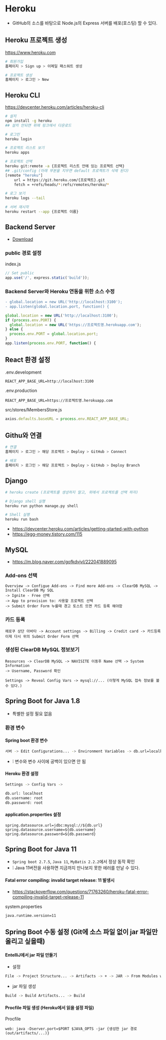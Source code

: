 # Heroku
* GitHub의 소스를 바탕으로 Node.js의 Express 서버를 배포(호스팅) 할 수 있다.

## Heroku 프로젝트 생성
https://www.heroku.com

```sh
# 회원가입
홈페이지 > Sign up > 이메일 패스워트 생성

# 프로젝트 생성
홈페이지 > 로그인 > New
```

## Heroku CLI
https://devcenter.heroku.com/articles/heroku-cli

```sh
# 설치
npm install -g heroku
## 설치 안되면 위에 링크에서 다운로드

# 로그인
heroku login

# 프로젝트 리스트 보기
heroku apps

# 프로젝트 선택
heroku git:remote -a {프로젝트 리스트 안에 있는 프로젝트 선택}
## .git/config (아래 부분을 지우면 default 프로젝트가 삭제 된다)
[remote "heroku"]
	url = https://git.heroku.com/{프로젝트}.git
	fetch = +refs/heads/*:refs/remotes/heroku/*

# 로그 보기
heroku logs --tail

# 서버 재시작
heroku restart --app {프로젝트 이름}
```

## Backend Server
* [Download](https://github.com/ovdncids/vue-curriculum/raw/master/download/express-server.zip)

### public 경로 설정
index.js
```js
// Set public
app.use('/', express.static('build'));
```

### Backend Server와 Heroku 연동을 위한 소스 수정
```diff
- global.location = new URL('http://localhost:3100');
- app.listen(global.location.port, function() {
```
```js
global.location = new URL('http://localhost:3100');
if (process.env.PORT) {
  global.location = new URL('https://프로젝트명.herokuapp.com');
} else {
  process.env.PORT = global.location.port;
}
app.listen(process.env.PORT, function() {
```

## React 환경 설정
.env.development
```env
REACT_APP_BASE_URL=http://localhost:3100
```

.env.production
```env
REACT_APP_BASE_URL=https://프로젝트명.herokuapp.com
```

src/stores/MembersStore.js
```js
axios.defaults.baseURL = process.env.REACT_APP_BASE_URL;
```

## Githu와 연결
```sh
# 연결
홈페이지 > 로그인 > 해당 프로젝트 > Deploy > GitHub > Connect

# 배포
홈페이지 > 로그인 > 해당 프로젝트 > Deploy > GitHub > Deploy Branch
```

## Django
```sh
# heroku create (프로젝트를 생성하지 말고, 위에서 프로젝트를 선택 하자)

# Django shell 실행
heroku run python manage.py shell

# Shell 실행
heroku run bash
```
* https://devcenter.heroku.com/articles/getting-started-with-python
* https://egg-money.tistory.com/115

## MySQL
* https://m.blog.naver.com/gofkdvjvl/222041889095

### Add-ons 선택
```
Overview -> Configue Add-ons -> Find more Add-ons -> ClearDB MySQL -> Install ClearDB My SQL
-> Ignite - Free 선택
-> App to provision to: 사용할 프로젝트 선택
-> Submit Order Form 누를때 경고 토스트 뜨면 카드 등록 해야함
```

### 카드 등록
```
헤로쿠 상단 아바타 -> Account settings -> Billing -> Credit card -> 카드등록
이제 다시 위의 Submit Order Form 선택
```

### 생성된 ClearDB MySQL 정보보기
```
Resources -> ClearDB MySQL -> NAVISITE 이동후 Name 선택 -> System Information
-> Username, Password 확인

Settings -> Reveal Config Vars -> mysql://... (이렇게 MySQL 접속 정보를 볼 수 있다.)
```

## Spring Boot for Java 1.8
* 특별한 설정 필요 없음

### 환경 변수
#### Spring boot 환경 변수
```sh
서버 -> Edit Configurations... -> Environment Variables -> db.url=localhost;db.username=root;db.password=root
```
* ❕ 변수와 변수 사이에 공백이 있으면 안 됨

#### Heroku 환경 설정
```sh
Settings -> Config Vars ->

db.url: localhost
db.username: root
db.password: root
```

#### application.properties 설정
```properties
spring.datasource.url=jdbc:mysql://${db.url}
spring.datasource.username=${db.username}
spring.datasource.password=${db.password}
```

## Spring Boot for Java 11
* `Spring boot 2.7.5`, `Java 11`, `MyBatis 2.2.2`에서 정상 동작 확인
* ❕ Java 11버전을 사용하면 지금까지 만나보지 못한 에러를 만날 수 있다.

#### Fatal error compiling: invalid target release: 11 발생시
* https://stackoverflow.com/questions/71763260/heroku-fatal-error-compiling-invalid-target-release-11

system.properties
```properties
java.runtime.version=11
```

## Spring Boot 수동 설정 (Git에 소스 파일 없이 jar 파일만 올리고 싶을때)
#### EntelliJ에서 jar 파일 만들기
* 설정
```sh
File -> Project Structure... -> Artifacts -> + -> JAR -> From Modules with dependencies -> Main Class 선택
```
* jar 파일 생성
```sh
Build -> Build Artifacts... -> Build
```

#### Procfile 파일 생성 (Heroku에서 읽을 설정 파일)
Procfile
```
web: java -Dserver.port=$PORT $JAVA_OPTS -jar {생성한 jar 경로 (out/artifacts/...)}
```
